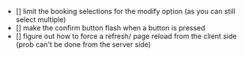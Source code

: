 - [] limit the booking selections for the modify option (as you can still select multiple)
- [] make the confirm button flash when a button is pressed
- [] figure out how to force a refresh/ page reload from the client side (prob can't be done from the server side)
